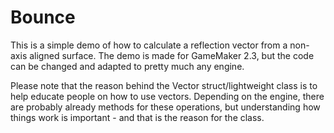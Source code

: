 # Bounce

This is a simple demo of how to calculate a reflection vector from a non-axis aligned surface.  The demo is made for GameMaker 2.3,  but the code can be changed 
and adapted to pretty much any engine.

Please note that the reason behind the Vector struct/lightweight class is to help educate people on how to use vectors.  Depending on the engine, there are probably
already methods for these operations, but understanding how things work is important - and that is the reason for the class.
